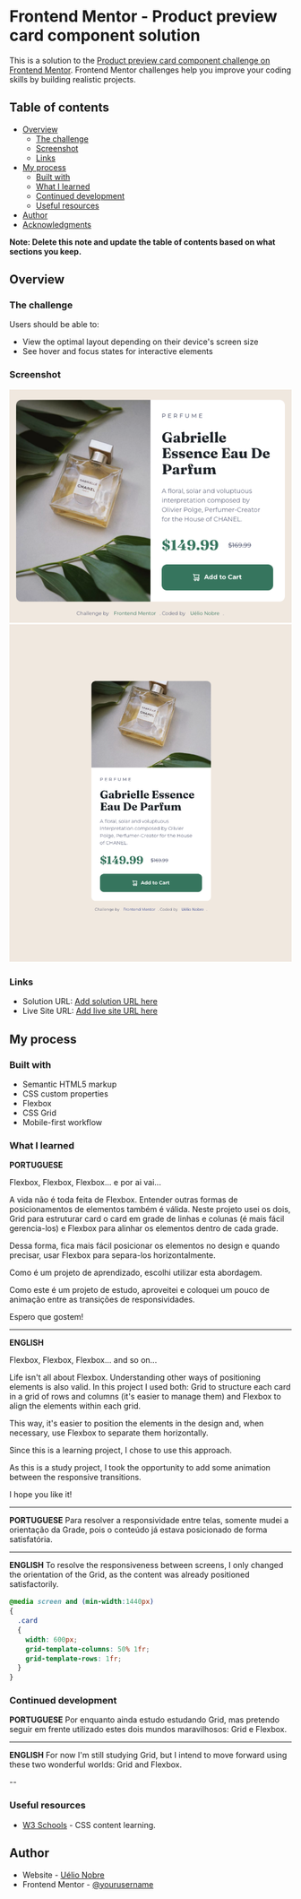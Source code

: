 # Frontend Mentor - Product preview card component solution

This is a solution to the [Product preview card component challenge on Frontend Mentor](https://www.frontendmentor.io/challenges/product-preview-card-component-GO7UmttRfa). Frontend Mentor challenges help you improve your coding skills by building realistic projects. 

## Table of contents

- [Overview](#overview)
  - [The challenge](#the-challenge)
  - [Screenshot](#screenshot)
  - [Links](#links)
- [My process](#my-process)
  - [Built with](#built-with)
  - [What I learned](#what-i-learned)
  - [Continued development](#continued-development)
  - [Useful resources](#useful-resources)
- [Author](#author)
- [Acknowledgments](#acknowledgments)

**Note: Delete this note and update the table of contents based on what sections you keep.**

## Overview

### The challenge

Users should be able to:

- View the optimal layout depending on their device's screen size
- See hover and focus states for interactive elements

### Screenshot

![Desktop version](./screenshot-desktop.png)
![Mobile version](./screenshot-mobile.png)

### Links

- Solution URL: [Add solution URL here](https://your-solution-url.com)
- Live Site URL: [Add live site URL here](https://your-live-site-url.com)

## My process

### Built with

- Semantic HTML5 markup
- CSS custom properties
- Flexbox
- CSS Grid
- Mobile-first workflow

### What I learned

__PORTUGUESE__

Flexbox, Flexbox, Flexbox... e por ai vai...

A vida não é toda feita de Flexbox. Entender outras formas de posicionamentos de elementos também é válida. Neste projeto usei os dois, Grid para estruturar card o card em grade de linhas e colunas (é mais fácil gerencia-los) e Flexbox para alinhar os elementos dentro de cada grade.

Dessa forma, fica mais fácil posicionar os elementos no design e quando precisar, usar Flexbox para separa-los horizontalmente.

Como é um projeto de aprendizado, escolhi utilizar esta abordagem.

Como este é um projeto de estudo, aproveitei e coloquei um pouco de animação entre as transições de responsividades.

Espero que gostem!

---

__ENGLISH__

Flexbox, Flexbox, Flexbox... and so on...

Life isn't all about Flexbox. Understanding other ways of positioning elements is also valid. In this project I used both: Grid to structure each card in a grid of rows and columns (it's easier to manage them) and Flexbox to align the elements within each grid.

This way, it's easier to position the elements in the design and, when necessary, use Flexbox to separate them horizontally.

Since this is a learning project, I chose to use this approach.

As this is a study project, I took the opportunity to add some animation between the responsive transitions.

I hope you like it!

---

__PORTUGUESE__
Para resolver a responsividade entre telas, somente mudei a orientação da Grade, pois o conteúdo já estava posicionado de forma satisfatória.

---

__ENGLISH__
To resolve the responsiveness between screens, I only changed the orientation of the Grid, as the content was already positioned satisfactorily.



```css
@media screen and (min-width:1440px)
{
  .card
  {
    width: 600px;
    grid-template-columns: 50% 1fr;
    grid-template-rows: 1fr;
  }
}
```

### Continued development

__PORTUGUESE__
Por enquanto ainda estudo estudando Grid, mas pretendo seguir em frente utilizado estes dois mundos maravilhosos: Grid e Flexbox.

---

__ENGLISH__
For now I'm still studying Grid, but I intend to move forward using these two wonderful worlds: Grid and Flexbox.

--

### Useful resources

- [W3 Schools](https://www.w3schools.com/css/) - CSS content learning.

## Author

- Website - [Uélio Nobre](https://www.your-site.com)
- Frontend Mentor - [@yourusername](https://www.frontendmentor.io/profile/UelioNobre)

